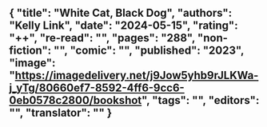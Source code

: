 {
 "title": "White Cat, Black Dog",
 "authors": "Kelly Link",
 "date": "2024-05-15",
 "rating": "++",
 "re-read": "",
 "pages": "288",
 "non-fiction": "",
 "comic": "",
 "published": "2023",
 "image": "https://imagedelivery.net/j9Jow5yhb9rJLKWa-j_yTg/80660ef7-8592-4ff6-9cc6-0eb0578c2800/bookshot",
 "tags": "",
 "editors": "",
 "translator": ""
}
---

